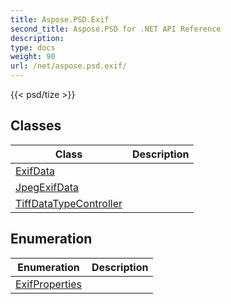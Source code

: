 ```yaml
---
title: Aspose.PSD.Exif
second_title: Aspose.PSD for .NET API Reference
description: 
type: docs
weight: 90
url: /net/aspose.psd.exif/
---
```

{{< psd/tize >}}


## Classes

| Class | Description |
| --- | --- |
| [ExifData](./exifdata/) |  |
| [JpegExifData](./jpegexifdata/) |  |
| [TiffDataTypeController](./tiffdatatypecontroller/) |  |
## Enumeration

| Enumeration | Description |
| --- | --- |
| [ExifProperties](./exifproperties/) |  |


